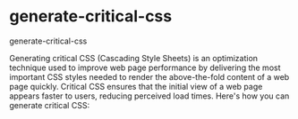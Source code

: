 # generate-critical-css
generate-critical-css

Generating critical CSS (Cascading Style Sheets) is an optimization technique used to improve web page performance by delivering the most important CSS styles needed to render the above-the-fold content of a web page quickly. Critical CSS ensures that the initial view of a web page appears faster to users, reducing perceived load times. Here's how you can generate critical CSS:
